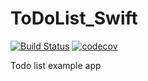# ToDoList_Swift

[![Build Status](https://travis-ci.org/matteonovelli/ToDoList_Swift.svg?branch=master)](https://travis-ci.org/matteonovelli/ToDoList_Swift) [![codecov](https://codecov.io/gh/matteonovelli/ToDoList_Swift/branch/master/graph/badge.svg)](https://codecov.io/gh/matteonovelli/ToDoList_Swift)

Todo list example app
